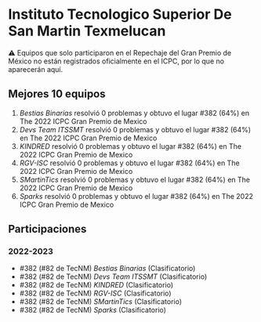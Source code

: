 # Instituto Tecnologico Superior De San Martin Texmelucan

:warning: Equipos que solo participaron en el Repechaje del Gran Premio de México no están registrados oficialmente en el ICPC, por lo que no aparecerán aquí.

## Mejores 10 equipos

1. _Bestias Binarias_ resolvió 0 problemas y obtuvo el lugar #382 (64%) en The 2022 ICPC Gran Premio de Mexico
1. _Devs Team ITSSMT_ resolvió 0 problemas y obtuvo el lugar #382 (64%) en The 2022 ICPC Gran Premio de Mexico
1. _KINDRED_ resolvió 0 problemas y obtuvo el lugar #382 (64%) en The 2022 ICPC Gran Premio de Mexico
1. _RGV-ISC_ resolvió 0 problemas y obtuvo el lugar #382 (64%) en The 2022 ICPC Gran Premio de Mexico
1. _SMartinTics_ resolvió 0 problemas y obtuvo el lugar #382 (64%) en The 2022 ICPC Gran Premio de Mexico
1. _Sparks_ resolvió 0 problemas y obtuvo el lugar #382 (64%) en The 2022 ICPC Gran Premio de Mexico

## Participaciones

### 2022-2023

- #382 (#82 de TecNM) _Bestias Binarias_ (Clasificatorio)
- #382 (#82 de TecNM) _Devs Team ITSSMT_ (Clasificatorio)
- #382 (#82 de TecNM) _KINDRED_ (Clasificatorio)
- #382 (#82 de TecNM) _RGV-ISC_ (Clasificatorio)
- #382 (#82 de TecNM) _SMartinTics_ (Clasificatorio)
- #382 (#82 de TecNM) _Sparks_ (Clasificatorio)



